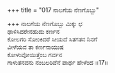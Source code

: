 +++
title = "017 ನಾಲಗೆಯ ನೆಣಗೊಬ್ಬು"

+++
ನಾಲಗೆಯ ನೆಣಗೊಬ್ಬು ಮಿಕ್ಕು ಛ  
ಢಾಳಿಸಿದರೇನಹುದು ಕರ್ಣನ  
ಕೋಲಗರಿ ಸೋಂಕಿದರೆ ಸೀಯದೆ ಸಿತಗತನ ನಿನಗೆ  
ವೀಳೆಯವ ತಾ ಕರ್ಣನಾಯುಷ  
ಕೋಳುವೋಯಿತ್ತೆಂಬ ಗರ್ವನ  
ಗಾಳುತನವನು ನಂಬಲರಿವೆನೆ ಪಾರ್ಥ ಹೇಳೆಂದ      ॥17॥